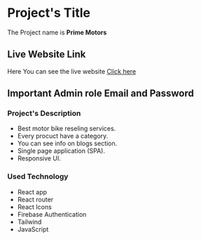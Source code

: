 # Project's Title

The Project name is **Prime Motors**

## Live Website Link

Here You can see the live website [Click here](https://prime-motors-ad8ec.web.app)

## **Important** Admin role Email and Password

### Project's Description

* Best motor bike reseling services.
* Every procuct have a category.
* You can see info on blogs section.
* Single page application (SPA).
* Responsive UI.

### Used Technology

* React app
* React router
* React Icons
* Firebase Authentication
* Tailwind 
* JavaScript